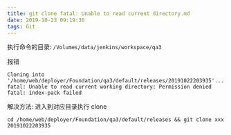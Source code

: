 ```yaml
---
title: git clone fatal: Unable to read current directory.md
date: 2019-10-23 09:19:30
tags: Git
---
```


执行命令的目录: `/Volumes/data/jenkins/workspace/qa3`

报错

```
Cloning into '/home/web/deployer/Foundation/qa3/default/releases/20191022203935'...
fatal: Unable to read current working directory: Permission denied
fatal: index-pack failed
```

解决方法: 进入到对应目录执行 clone

`cd /home/web/deployer/Foundation/qa3/default/releases && git clone xxx 20191022203935`
